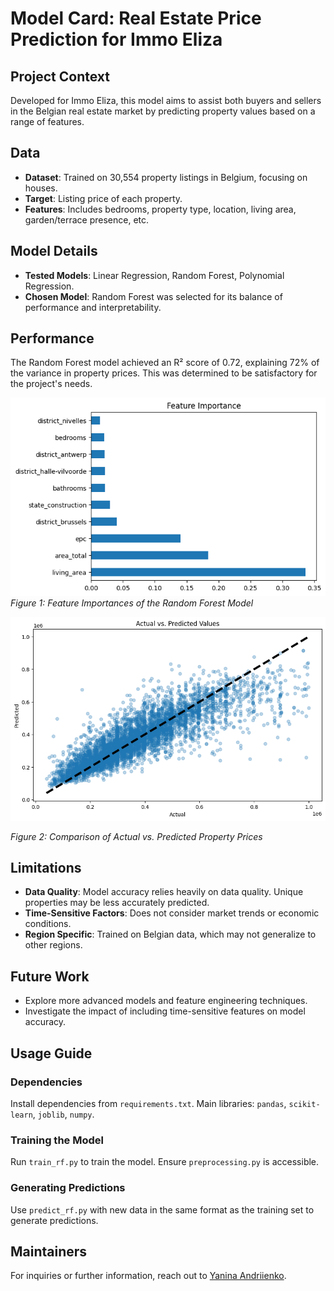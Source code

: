 # Model Card: Real Estate Price Prediction for Immo Eliza

## Project Context

Developed for Immo Eliza, this model aims to assist both buyers and sellers in the Belgian real estate market by predicting property values based on a range of features.

## Data

- **Dataset**: Trained on 30,554 property listings in Belgium, focusing on houses.
- **Target**: Listing price of each property.
- **Features**: Includes bedrooms, property type, location, living area, garden/terrace presence, etc.

## Model Details

- **Tested Models**: Linear Regression, Random Forest, Polynomial Regression.
- **Chosen Model**: Random Forest was selected for its balance of performance and interpretability.

## Performance

The Random Forest model achieved an R² score of 0.72, explaining 72% of the variance in property prices. This was determined to be satisfactory for the project's needs.

![Feature Importances](image-1.png)  
_Figure 1: Feature Importances of the Random Forest Model_

![Actual vs. Predicted Values](image-3.png)

_Figure 2: Comparison of Actual vs. Predicted Property Prices_

## Limitations

- **Data Quality**: Model accuracy relies heavily on data quality. Unique properties may be less accurately predicted.
- **Time-Sensitive Factors**: Does not consider market trends or economic conditions.
- **Region Specific**: Trained on Belgian data, which may not generalize to other regions.

## Future Work

- Explore more advanced models and feature engineering techniques.
- Investigate the impact of including time-sensitive features on model accuracy.

## Usage Guide

### Dependencies

Install dependencies from `requirements.txt`. Main libraries: `pandas`, `scikit-learn`, `joblib`, `numpy`.

### Training the Model

Run `train_rf.py` to train the model. Ensure `preprocessing.py` is accessible.

### Generating Predictions

Use `predict_rf.py` with new data in the same format as the training set to generate predictions.

## Maintainers

For inquiries or further information, reach out to [Yanina Andriienko](https://www.linkedin.com/in/yanina-andriienko-7a2984287/).
